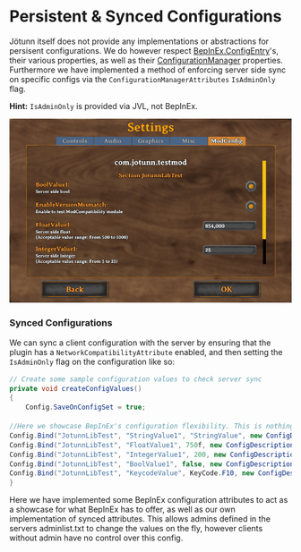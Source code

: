 ﻿# Persistent & Synced Configurations

Jötunn itself does not provide any implementations or abstractions for persisent configurations. We do however respect [BepInEx.ConfigEntry](https://bepinex.github.io/bepinex_docs/master/articles/dev_guide/plugin_tutorial/3_configuration.html)'s, their various properties, as well as their [ConfigurationManager](https://github.com/BepInEx/BepInEx.ConfigurationManager) properties. Furthermore we have implemented a method of enforcing server side sync on specific configs via the `ConfigurationManagerAttributes` `IsAdminOnly` flag.

**Hint:** `IsAdminOnly` is provided via JVL, not BepInEx.

![Config Manager U I](../../images/utils/ConfigManagerUI.png)

### Synced Configurations
We can sync a client configuration with the server by ensuring that the plugin has a `NetworkCompatibilityAttribute` enabled, and then setting the `IsAdminOnly` flag on the configuration like so:

```cs
// Create some sample configuration values to check server sync
private void createConfigValues()
{
    Config.SaveOnConfigSet = true;

//Here we showcase BepInEx's configuration flexibility. This is nothing to do we JVL, however we do provide an interface that is capable of respecting the configuration parameters detailed here.
Config.Bind("JotunnLibTest", "StringValue1", "StringValue", new ConfigDescription("Server side string", null, new ConfigurationManagerAttributes {IsAdminOnly = true}));
Config.Bind("JotunnLibTest", "FloatValue1", 750f, new ConfigDescription("Server side float", new AcceptableValueRange<float>(500, 1000), new ConfigurationManagerAttributes {IsAdminOnly = true}));
Config.Bind("JotunnLibTest", "IntegerValue1", 200, new ConfigDescription("Server side integer", new AcceptableValueRange<int>(5, 25), new ConfigurationManagerAttributes {IsAdminOnly = true}));
Config.Bind("JotunnLibTest", "BoolValue1", false, new ConfigDescription("Server side bool", null, new ConfigurationManagerAttributes {IsAdminOnly = true}));
Config.Bind("JotunnLibTest", "KeycodeValue", KeyCode.F10, new ConfigDescription("Server side Keycode", null, new ConfigurationManagerAttributes {IsAdminOnly = true}));
}
```

Here we have implemented some BepInEx configuration attributes to act as a showcase for what BepInEx has to offer, as well as our own implementation of synced attributes. This allows admins defined in the servers adminlist.txt to change the values on the fly, however clients without admin have no control over this config.